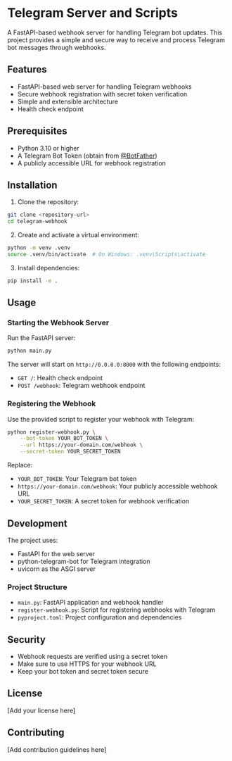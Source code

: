 # Telegram Server and Scripts

A FastAPI-based webhook server for handling Telegram bot updates. This project provides a simple and secure way to receive and process Telegram bot messages through webhooks.

## Features

- FastAPI-based web server for handling Telegram webhooks
- Secure webhook registration with secret token verification
- Simple and extensible architecture
- Health check endpoint

## Prerequisites

- Python 3.10 or higher
- A Telegram Bot Token (obtain from [@BotFather](https://t.me/BotFather))
- A publicly accessible URL for webhook registration

## Installation

1. Clone the repository:
```bash
git clone <repository-url>
cd telegram-webhook
```

2. Create and activate a virtual environment:
```bash
python -m venv .venv
source .venv/bin/activate  # On Windows: .venv\Scripts\activate
```

3. Install dependencies:
```bash
pip install -e .
```

## Usage

### Starting the Webhook Server

Run the FastAPI server:
```bash
python main.py
```

The server will start on `http://0.0.0.0:8000` with the following endpoints:
- `GET /`: Health check endpoint
- `POST /webhook`: Telegram webhook endpoint

### Registering the Webhook

Use the provided script to register your webhook with Telegram:

```bash
python register-webhook.py \
    --bot-token YOUR_BOT_TOKEN \
    --url https://your-domain.com/webhook \
    --secret-token YOUR_SECRET_TOKEN
```

Replace:
- `YOUR_BOT_TOKEN`: Your Telegram bot token
- `https://your-domain.com/webhook`: Your publicly accessible webhook URL
- `YOUR_SECRET_TOKEN`: A secret token for webhook verification

## Development

The project uses:
- FastAPI for the web server
- python-telegram-bot for Telegram integration
- uvicorn as the ASGI server

### Project Structure

- `main.py`: FastAPI application and webhook handler
- `register-webhook.py`: Script for registering webhooks with Telegram
- `pyproject.toml`: Project configuration and dependencies

## Security

- Webhook requests are verified using a secret token
- Make sure to use HTTPS for your webhook URL
- Keep your bot token and secret token secure

## License

[Add your license here]

## Contributing

[Add contribution guidelines here]
